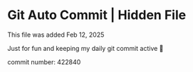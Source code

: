 # Git Auto Commit | Hidden File

This file was added Feb 12, 2025

Just for fun and keeping my daily git commit active 🤪

commit number: 422840
